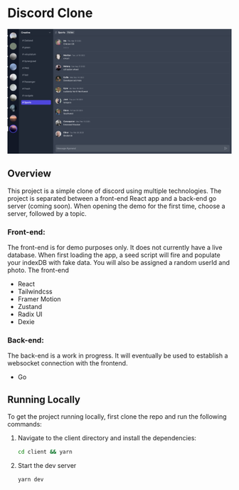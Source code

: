 # Discord Clone

![Photo of discord clone app](./discord-clone.png)

## Overview

This project is a simple clone of discord using multiple technologies. The project is separated between a front-end React app and a back-end go server (coming soon). When opening the demo for the first time, choose a server, followed by a topic.

  ### **Front-end:**
  The front-end is for demo purposes only. It does not currently have a live database. When first loading the app, a seed script will fire and populate your indexDB with fake data. You will also be assigned a random userId and photo. The front-end
  - React
  - Tailwindcss
  - Framer Motion
  - Zustand
  - Radix UI
  - Dexie

### **Back-end:**
The back-end is a work in progress. It will eventually be used to establish a websocket connection with the frontend.
- Go 

## Running Locally
To get the project running locally, first clone the repo and run the following commands:
1. Navigate to the client directory and install the dependencies:
   
   ```zsh
   cd client && yarn 
   ```
2. Start the dev server
   
    ```zsh
    yarn dev
    ```
  